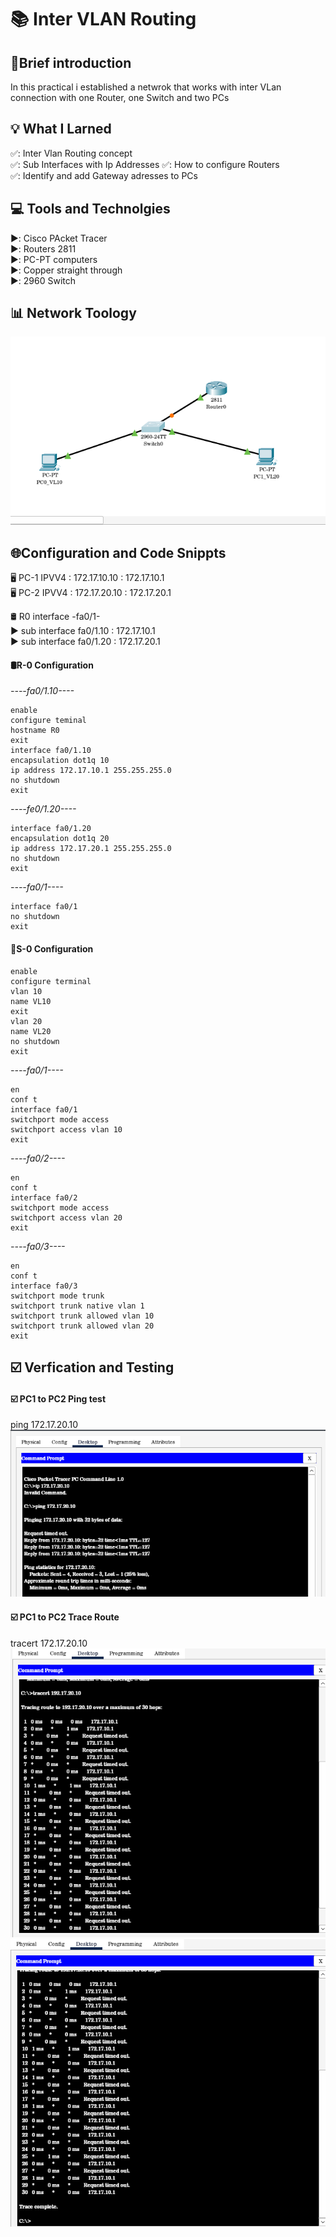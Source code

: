 # 📚 Inter VLAN Routing

## 📝Brief introduction
In this practical i established a netwrok that works with inter VLan connection with one Router, one Switch and two PCs

## 💡 What I Larned
✅: Inter Vlan Routing concept  
✅: Sub Interfaces with Ip Addresses
✅: How to configure Routers   
✅: Identify and add Gateway adresses to PCs  

## 💻 Tools and Technolgies
▶️: Cisco PAcket Tracer  
▶️: Routers 2811  
▶️: PC-PT computers  
▶️: Copper straight through  
▶️: 2960 Switch  

## 📊 Network Toology
![Basic network topology](topology.png)

## 🌐Configuration and Code Snippts

🖥️ PC-1 IPVV4 : 172.17.10.10 : 172.17.10.1  
🖥️ PC-2 IPVV4 : 172.17.20.10 : 172.17.20.1

🛢️ R0 interface -fa0/1-  
▶️ sub interface fa0/1.10 : 172.17.10.1  
▶️ sub interface fa0/1.20 : 172.17.20.1  

#### 🛢️R-0 Configuration

*----fa0/1.10----*
```
enable
configure teminal
hostname R0
exit
interface fa0/1.10
encapsulation dot1q 10
ip address 172.17.10.1 255.255.255.0
no shutdown
exit
```  
*----fe0/1.20----*
``` 
interface fa0/1.20
encapsulation dot1q 20
ip address 172.17.20.1 255.255.255.0
no shutdown
exit
```
*----fa0/1----*
``` 
interface fa0/1
no shutdown
exit
```
#### 🔲S-0 Configuration
``` 
enable
configure terminal
vlan 10
name VL10
exit
vlan 20
name VL20
no shutdown
exit
```

*----fa0/1----*

```
en
conf t
interface fa0/1
switchport mode access
switchport access vlan 10
exit
```
*----fa0/2----*

```
en
conf t
interface fa0/2
switchport mode access
switchport access vlan 20
exit
```
*----fa0/3----*

```
en
conf t
interface fa0/3
switchport mode trunk
switchport trunk native vlan 1
switchport trunk allowed vlan 10
switchport trunk allowed vlan 20
exit
```


## ☑️ Verfication and Testing

#### ☑️ PC1 to PC2 Ping test  
ping 172.17.20.10
![ping test](ping.png)  


#### ☑️ PC1 to PC2 Trace Route
tracert 172.17.20.10  
![trace Router](trace1.png)  
![trace Router](trace2.png)

